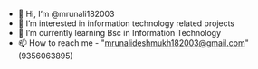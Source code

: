 - 👋 Hi, I’m @mrunali182003
- 👀 I’m interested in information technology related projects
- 🌱 I’m currently learning Bsc in Information Technology
- 📫 How to reach me - "mrunalideshmukh182003@gmail.com" (9356063895)

<!---
--->

